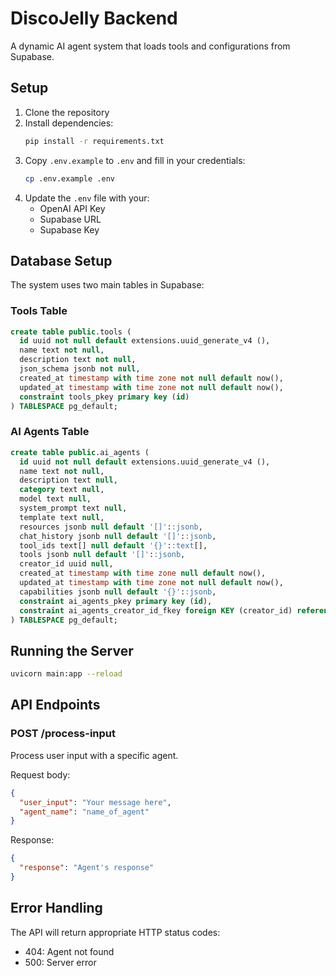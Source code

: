 # DiscoJelly Backend

A dynamic AI agent system that loads tools and configurations from Supabase.

## Setup

1. Clone the repository
2. Install dependencies:
   ```bash
   pip install -r requirements.txt
   ```
3. Copy `.env.example` to `.env` and fill in your credentials:
   ```bash
   cp .env.example .env
   ```
4. Update the `.env` file with your:
   - OpenAI API Key
   - Supabase URL
   - Supabase Key

## Database Setup

The system uses two main tables in Supabase:

### Tools Table
```sql
create table public.tools (
  id uuid not null default extensions.uuid_generate_v4 (),
  name text not null,
  description text not null,
  json_schema jsonb not null,
  created_at timestamp with time zone not null default now(),
  updated_at timestamp with time zone not null default now(),
  constraint tools_pkey primary key (id)
) TABLESPACE pg_default;
```

### AI Agents Table
```sql
create table public.ai_agents (
  id uuid not null default extensions.uuid_generate_v4 (),
  name text not null,
  description text null,
  category text null,
  model text null,
  system_prompt text null,
  template text null,
  resources jsonb null default '[]'::jsonb,
  chat_history jsonb null default '[]'::jsonb,
  tool_ids text[] null default '{}'::text[],
  tools jsonb null default '[]'::jsonb,
  creator_id uuid null,
  created_at timestamp with time zone null default now(),
  updated_at timestamp with time zone not null default now(),
  capabilities jsonb null default '{}'::jsonb,
  constraint ai_agents_pkey primary key (id),
  constraint ai_agents_creator_id_fkey foreign KEY (creator_id) references profiles (id)
) TABLESPACE pg_default;
```

## Running the Server

```bash
uvicorn main:app --reload
```

## API Endpoints

### POST /process-input
Process user input with a specific agent.

Request body:
```json
{
  "user_input": "Your message here",
  "agent_name": "name_of_agent"
}
```

Response:
```json
{
  "response": "Agent's response"
}
```

## Error Handling

The API will return appropriate HTTP status codes:
- 404: Agent not found
- 500: Server error